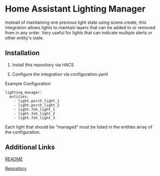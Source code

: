 # Home Assistant Lighting Manager

Instead of maintaining one previous light state using scene.create, this integration allows lights to maintain layers that can be added to or removed from in any order. Very useful for lights that can indicate multiple alerts or other entity's state.

## Installation

1) Install this repository via HACS

2) Configure the integration via configuration.yaml

Example Configuration
```
lighting_manager:
  entities:
    - light.porch_light_1
    - light.porch_light_2
    - light.foh_light_1
    - light.foh_light_2
    - light.foh_light_3
```

Each light that should be "managed" must be listed in the entities array of the configuration.

## Additional Links

[README](https://github.com/zachcheatham/ha-lighting-manager/blob/master/README.md)

[Repository](https://github.com/zachcheatham/ha-lighting-manager)